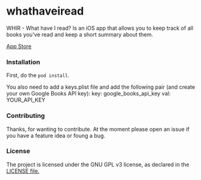 # whathaveiread
WHIR - What have I read? Is an iOS app that allows you to keep track of all books you've read and keep a short summary about them. 

[App Store](https://itunes.apple.com/us/app/whir/id1368037703?ls=1&mt=8)

### Installation

First, do the `pod install`.

You also need to add a keys.plist file and add the following pair (and create your own Google Books API key):
key: google_books_api_key
val: YOUR_API_KEY

### Contributing

Thanks, for wanting to contribute. At the moment please open an issue if you have a feature idea or foung a bug.

### License

The project is licensed under the GNU GPL v3 license, as declared in the [LICENSE file.](LICENSE)
